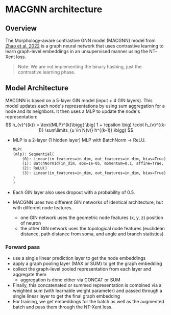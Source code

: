 # MACGNN architecture

## Overview

The Morphology-aware contrastive GNN model (MACGNN) model from [Zhao et al. 2022](https://ieeexplore.ieee.org/document/9895206) is a graph neural network that uses contrastive learning to learn graph-level embeddings in an unsupervised manner using the NT-Xent loss.

> Note: We are not implementing the binary hashing, just the contrastive learning phase.

## Model Architecture

MACGNN is based on a 5-layer GIN model (input + 4 GIN layers). This model updates each node's representations by using sum aggregation for a node and its neighbors. It then uses a MLP to update the node's representation:
$$
h_{v}^{(k)} = \text{MLP}^{k}\bigg( \big( 1 + \epsilon \big) \cdot h_{v}^{(k-1)} \sum\limits_{u \in N(v)} h^{(k-1)} \bigg)
$$

- MLP is a 2-layer (1 hidden layer) MLP with BatchNorm -> ReLU.

    ```markdown
    MLP(
    (mlp): Sequential(
        (0): Linear(in_features=in_dim, out_features=in_dim, bias=True)
        (1): BatchNorm1d(in_dim, eps=1e-05, momentum=0.1, affine=True, track_running_stats=True)
        (2): ReLU()
        (3): Linear(in_features=in_dim, out_features=in_dim, bias=True)
    )
    )
    ```

- Each GIN layer also uses dropout with a probability of 0.5.
- MACGNN uses two different GIN networks of identical architecture, but with different node features.
  - one GIN network uses the geometric node features (x, y, z) position of neuron
  - the other GIN network uses the topological node features (euclidean distance, path distance from soma, and angle and branch statistics).

### Forward pass

- use a single linear prediction layer to get the node embeddings
- apply a graph pooling layer (MAX or SUM) to get the graph embedding
- collect the graph-level pooled representation from each layer and aggregate them
  - aggregation is done either via CONCAT or SUM
- Finally, this concatenated or summed representation is combined via a weighted sum (with learnable weight parameter) and passed through a single linear layer to get the final graph embedding
- For training, we get embeddings for the batch as well as the augmented batch and pass them through the NT-Xent loss.
